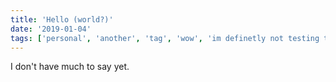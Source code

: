 ```yaml
---
title: 'Hello (world?)'
date: '2019-01-04'
tags: ['personal', 'another', 'tag', 'wow', 'im definetly not testing this']
---
```


I don't have much to say yet.
